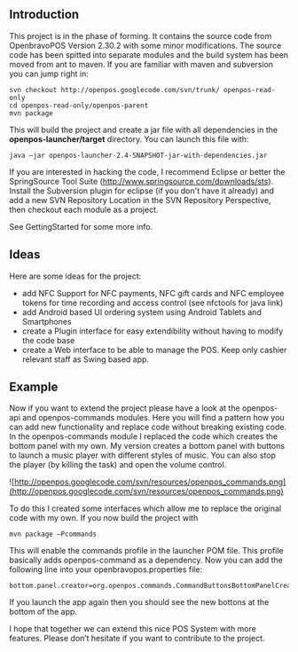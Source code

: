 ## Introduction ##

This project is in the phase of forming. It contains the source code from OpenbravoPOS Version 2.30.2 with some minor modifications. The source code has been spitted into separate modules and the build system has been moved from ant to maven.
If you are familiar with maven and subversion you can jump right in:

```
svn checkout http://openpos.googlecode.com/svn/trunk/ openpos-read-only
cd openpos-read-only/openpos-parent
mvn package
```

This will build the project and create a jar file with all dependencies in the **openpos-launcher/target** directory. You can launch this file with:

```
java –jar openpos-launcher-2.4-SNAPSHOT-jar-with-dependencies.jar
```

If you are interested in hacking the code, I recommend Eclipse or better the SpringSource Tool  Suite (http://www.springsource.com/downloads/sts). Install the Subversion plugin for eclipse (if you don't have it already) and add a new SVN Repository Location in the SVN Repository Perspective, then checkout each module as a project.

See GettingStarted for some more info.

## Ideas ##

Here are some ideas for the project:
  * add NFC Support for NFC payments, NFC gift cards and NFC employee tokens for time recording and access control (see nfctools for java link)
  * add Android based UI ordering system using Android Tablets and Smartphones
  * create a Plugin interface for easy extendibility without having to modify the code base
  * create a Web interface to be able to manage the POS. Keep only cashier relevant staff as Swing based app.

## Example ##

Now if you want to extend the project please have a look at the openpos-api and openpos-commands modules. Here you will find a pattern how you can add new functionality and replace code without breaking existing code. In the openpos-commands module I replaced the code which creates the bottom panel with my own. My version creates a bottom panel with buttons to launch a music player with different styles of music. You can also stop the player (by killing the task) and open the volume control.

![http://openpos.googlecode.com/svn/resources/openpos_commands.png](http://openpos.googlecode.com/svn/resources/openpos_commands.png)

To do this I created some interfaces which allow me to replace the original code with my own. If you now build the project with
```
mvn package –Pcommands
```
This will enable the commands profile in the launcher POM file. This profile basically adds openpos-command as a dependency. Now you can add the following line into your openbravopos.properties file:
```
bottom.panel.creator=org.openpos.commands.CommandButtonsBottomPanelCreator
```
If you launch the app again then you should see the new bottons at the bottom of the app.


I hope that together we can extend this nice POS System with more features. Please don’t hesitate if you want to contribute to the project.
